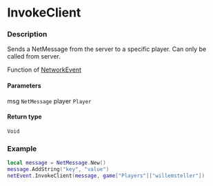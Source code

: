 # InvokeClient

### Description

Sends a NetMessage from the server to a specific player. Can only be called from server.

Function of [NetworkEvent](/classes/NetworkEvent/)

#### Parameters

msg `NetMessage`
player `Player`

#### Return type

`Void`

### Example

```lua
local message = NetMessage.New()
message.AddString("key", "value")
netEvent.InvokeClient(message, game["Players"]["willemsteller"])
```
